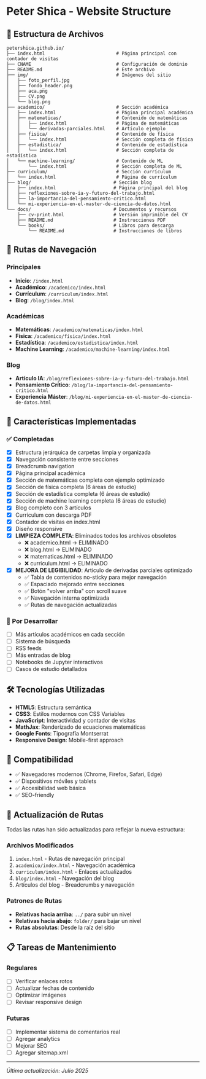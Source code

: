 # Peter Shica - Website Structure

## 📁 Estructura de Archivos

```
petershica.github.io/
├── index.html                          # Página principal con contador de visitas
├── CNAME                               # Configuración de dominio
├── README.md                           # Este archivo
├── img/                                # Imágenes del sitio
│   ├── foto_perfil.jpg
│   ├── fondo_header.png
│   ├── aca.png
│   ├── CV.png
│   └── blog.png
├── academico/                          # Sección académica
│   ├── index.html                      # Página principal académica
│   ├── matematicas/                    # Contenido de matemáticas
│   │   ├── index.html                  # Página de matemáticas
│   │   └── derivadas-parciales.html    # Artículo ejemplo
│   ├── fisica/                         # Contenido de física
│   │   └── index.html                  # Sección completa de física
│   ├── estadistica/                    # Contenido de estadística
│   │   └── index.html                  # Sección completa de estadística
│   └── machine-learning/               # Contenido de ML
│       └── index.html                  # Sección completa de ML
├── curriculum/                         # Sección currículum
│   └── index.html                      # Página de currículum
├── blog/                              # Sección blog
│   ├── index.html                     # Página principal del blog
│   ├── reflexiones-sobre-ia-y-futuro-del-trabajo.html
│   ├── la-importancia-del-pensamiento-critico.html
│   └── mi-experiencia-en-el-master-de-ciencia-de-datos.html
└── docs/                              # Documentos y recursos
    ├── cv-print.html                  # Versión imprimible del CV
    ├── README.md                      # Instrucciones PDF
    └── books/                         # Libros para descarga
        └── README.md                  # Instrucciones de libros
```

## 🔗 Rutas de Navegación

### Principales
- **Inicio**: `/index.html`
- **Académico**: `/academico/index.html`
- **Currículum**: `/curriculum/index.html`
- **Blog**: `/blog/index.html`

### Académicas
- **Matemáticas**: `/academico/matematicas/index.html`
- **Física**: `/academico/fisica/index.html`
- **Estadística**: `/academico/estadistica/index.html`
- **Machine Learning**: `/academico/machine-learning/index.html`

### Blog
- **Artículo IA**: `/blog/reflexiones-sobre-ia-y-futuro-del-trabajo.html`
- **Pensamiento Crítico**: `/blog/la-importancia-del-pensamiento-critico.html`
- **Experiencia Máster**: `/blog/mi-experiencia-en-el-master-de-ciencia-de-datos.html`

## 🎨 Características Implementadas

### ✅ Completadas
- [x] Estructura jerárquica de carpetas limpia y organizada
- [x] Navegación consistente entre secciones
- [x] Breadcrumb navigation
- [x] Página principal académica
- [x] Sección de matemáticas completa con ejemplo optimizado
- [x] Sección de física completa (6 áreas de estudio)
- [x] Sección de estadística completa (6 áreas de estudio)
- [x] Sección de machine learning completa (6 áreas de estudio)
- [x] Blog completo con 3 artículos
- [x] Currículum con descarga PDF
- [x] Contador de visitas en index.html
- [x] Diseño responsive
- [x] **LIMPIEZA COMPLETA**: Eliminados todos los archivos obsoletos
  - ❌ academico.html → ELIMINADO
  - ❌ blog.html → ELIMINADO  
  - ❌ matematicas.html → ELIMINADO
  - ❌ curriculum.html → ELIMINADO
- [x] **MEJORA DE LEGIBILIDAD**: Artículo de derivadas parciales optimizado
  - ✅ Tabla de contenidos no-sticky para mejor navegación
  - ✅ Espaciado mejorado entre secciones
  - ✅ Botón "volver arriba" con scroll suave
  - ✅ Navegación interna optimizada
  - ✅ Rutas de navegación actualizadas

### 🚧 Por Desarrollar
- [ ] Más artículos académicos en cada sección
- [ ] Sistema de búsqueda
- [ ] RSS feeds
- [ ] Más entradas de blog
- [ ] Notebooks de Jupyter interactivos
- [ ] Casos de estudio detallados

## 🛠️ Tecnologías Utilizadas

- **HTML5**: Estructura semántica
- **CSS3**: Estilos modernos con CSS Variables
- **JavaScript**: Interactividad y contador de visitas
- **MathJax**: Renderizado de ecuaciones matemáticas
- **Google Fonts**: Tipografía Montserrat
- **Responsive Design**: Mobile-first approach

## 📱 Compatibilidad

- ✅ Navegadores modernos (Chrome, Firefox, Safari, Edge)
- ✅ Dispositivos móviles y tablets
- ✅ Accesibilidad web básica
- ✅ SEO-friendly

## 🔄 Actualización de Rutas

Todas las rutas han sido actualizadas para reflejar la nueva estructura:

### Archivos Modificados
1. `index.html` - Rutas de navegación principal
2. `academico/index.html` - Navegación académica
3. `curriculum/index.html` - Enlaces actualizados
4. `blog/index.html` - Navegación del blog
5. Artículos del blog - Breadcrumbs y navegación

### Patrones de Rutas
- **Relativas hacia arriba**: `../` para subir un nivel
- **Relativas hacia abajo**: `folder/` para bajar un nivel
- **Rutas absolutas**: Desde la raíz del sitio

## 📋 Tareas de Mantenimiento

### Regulares
- [ ] Verificar enlaces rotos
- [ ] Actualizar fechas de contenido
- [ ] Optimizar imágenes
- [ ] Revisar responsive design

### Futuras
- [ ] Implementar sistema de comentarios real
- [ ] Agregar analytics
- [ ] Mejorar SEO
- [ ] Agregar sitemap.xml

---

*Última actualización: Julio 2025*